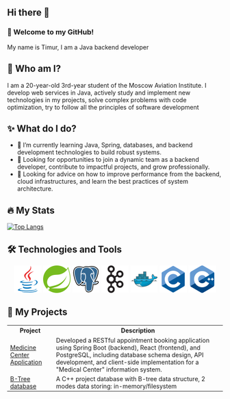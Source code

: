 ## Hi there 👋

### 🌟 Welcome to my GitHub!
My name is Timur, I am a Java backend developer

## 🌟 Who am I?
I am a 20-year-old 3rd-year student of the Moscow Aviation Institute. I develop web services in Java, actively study and implement new technologies in my projects, solve complex problems with code optimization, try to follow all the principles of software development

## ✨ What do I do?

- 🌱 I’m currently learning Java, Spring, databases, and backend development technologies to build robust systems.
- 👯 Looking for opportunities to join a dynamic team as a backend developer, contribute to impactful projects, and grow professionally.
- 🤔 Looking for advice on how to improve performance from the backend, cloud infrastructures, and learn the best practices of system architecture.

## :fire: My Stats

[![Top Langs](https://github-readme-stats.vercel.app/api/top-langs/?username=Ukorp&layout=pie&exclude_repo=mp_os)](https://github.com/anuraghazra/github-readme-stats)

## 🛠️ Technologies and Tools
<p align="center">
  <img src="https://github.com/devicons/devicon/blob/master/icons/java/java-original.svg" width="64" height="64" alt="Java">
  <img src="https://github.com/devicons/devicon/blob/master/icons/spring/spring-original.svg" width="64" height="64" alt="Spring Boot"/>
  <img src="https://github.com/devicons/devicon/blob/master/icons/postgresql/postgresql-original.svg" width="64" height="64" alt="PostgreSQL"/>
  <img src="https://github.com/devicons/devicon/blob/master/icons/apachekafka/apachekafka-original.svg" width="64" height="64" alt="Apache Kafka"/>
  <img src="https://github.com/devicons/devicon/blob/master/icons/docker/docker-original.svg" width="64" height="64" alt="Docker">
  <img src="https://github.com/devicons/devicon/blob/master/icons/c/c-original.svg" width="64" height="64" alt="C"/>
  <img src="https://github.com/devicons/devicon/blob/master/icons/cplusplus/cplusplus-original.svg" width="64" height="64" alt="C++"/>
</p>

## 💼 My Projects
<table>
  <tr>
    <th>Project</th>
    <th>Description</th>
  </tr>
  <tr>
    <td><a href="https://github.com/Ukorp/medicine-server">Medicine Center Application</a></td>
    <td>Developed a RESTful appointment booking application using Spring Boot (backend), React (frontend), and PostgreSQL, including database schema design, API development, and client-side implementation for a "Medical Center" information system.</td>
  </tr>
  <tr>
    <td><a href="https://github.com/Ukorp/mp_os/tree/project">B-Tree database</a></td>
    <td>A C++ project database with B-tree data structure, 2 modes data storing: in-memory/filesystem</td>
  </tr>
</table>
